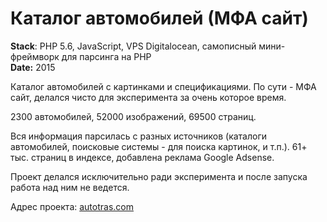 <h1>Каталог автомобилей (МФА сайт)</h1>

<p><strong>Stack</strong>: PHP 5.6, JavaScript, VPS Digitalocean, самописный мини-фреймворк для парсинга на PHP<br>
<strong>Date:</strong> 2015</p>


<p>Каталог автомобилей с картинками и спецификациями. По сути - МФА сайт, делался чисто для эксперимента за очень которое время.</p>
<p>2300 автомобилей, 52000 изображений, 69500 страниц.</p>
<p>Вся информация парсилась с разных источников (каталоги автомобилей, поисковые системы - для поиска картинок, и т.п.). 61+ тыс. страниц в индексе, добавлена реклама Google Adsense.</p>
<p>Проект делался исключительно ради эксперимента и после запуска работа над ним не ведется.</p>

<p>Адрес проекта: <a href="http://autotras.com" target="_blank" rel="nofollow">autotras.com</a></p>